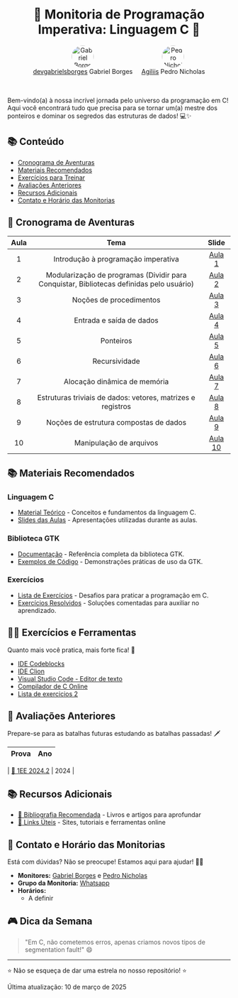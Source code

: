 <div align="center">
 <h1>🚀 Monitoria de Programação Imperativa: Linguagem C 🚀</h1>
</div>

<div align="center" style="display: flex; justify-content: center; gap: 20px;">
  <div style="text-align: center;">
    <a href="https://github.com/devgabrielsborges">
      <img src="https://github.com/devgabrielsborges.png" width="50" height="50" style="border-radius: 50%;" alt="Gabriel Borges">
    </a>
    <br>
    <a href="https://github.com/devgabrielsborges">devgabrielsborges</a> Gabriel Borges
  </div>
  <div style="text-align: center;">
    <a href="https://github.com/Agiliis">
      <img src="https://github.com/Agiliis.png" width="50" height="50" style="border-radius: 50%;" alt="Pedro Nicholas">
    </a>
    <br>
    <a href="https://github.com/Agiliis">Agiliis</a> Pedro Nicholas
  </div>
</div>

<br><br>
Bem-vindo(a) à nossa incrível jornada pelo universo da programação em C! 
Aqui você encontrará tudo que precisa para se tornar um(a) mestre dos ponteiros e dominar os segredos das estruturas de dados! 💻✨

## 📚 Conteúdo
 * [Cronograma de Aventuras](#-cronograma-de-aventuras)
 * [Materiais Recomendados](#-materiais-recomendados)
 * [Exercícios para Treinar](#️-exercícios-para-treinar)
 * [Avaliações Anteriores](#-avaliações-anteriores)
 * [Recursos Adicionais](#-recursos-adicionais)
 * [Contato e Horário das Monitorias](#-contato-e-horário-das-monitorias)

## 📆 Cronograma de Aventuras

| Aula | Tema | Slide |
|:------:|:----:|:-----:|
| 1 | Introdução à programação imperativa | [Aula 1](C/material/Apresentação%20Introdução%20à%20Programação%20Imperativa.pdf) |
| 2 | Modularização de programas (Dividir para Conquistar, Bibliotecas definidas pelo usuário) | [Aula 2](C/material/Introdução%20à%20Linguagem%20de%20Programação%20C.pdf) |
| 3 | Noções de procedimentos | [Aula 3](C/material/Conceitos%20Fundamentais%20de%20Programação%20Imperativa.pdf) |
| 4 | Entrada e saída de dados | [Aula 4](C/material/Conceitos%20Fundamentais%20(parte%202).pdf) |
| 5 | Ponteiros | [Aula 5](C/material/Tipos%20de%20Dados%20Especiais%20em%20C.pdf) |
| 6 | Recursividade | [Aula 6](C/material/Estruturas%20Condicionais%20e%20de%20Repetição.pdf) |
| 7 | Alocação dinâmica de memória | [Aula 7](C/material/Pré-processamento.pdf) |
| 8 | Estruturas triviais de dados: vetores, matrizes e registros | [Aula 8](C/material/Tipos%20Avançados%20de%20Dados.pdf) |
| 9 | Noções de estrutura compostas de dados | [Aula 9](C/material/Manipulação%20de%20Endereços%20(Ponteiros).pdf) |
| 10 | Manipulação de arquivos | [Aula 10](C/material/Arquivos.pdf) |

## 📚 Materiais Recomendados

### Linguagem C

*   [Material Teórico](C/material/) - Conceitos e fundamentos da linguagem C.
*   [Slides das Aulas](C/slides/) - Apresentações utilizadas durante as aulas.

### Biblioteca GTK

*   [Documentação](GTK/material) - Referência completa da biblioteca GTK.
*   [Exemplos de Código](GTK/exemplos/) - Demonstrações práticas de uso da GTK.

### Exercícios

*   [Lista de Exercícios](C/exercicios/) - Desafios para praticar a programação em C.
*   [Exercícios Resolvidos](C/exercicios/resolvidos/) - Soluções comentadas para auxiliar no aprendizado.

## 🏋️‍♀️ Exercícios e Ferramentas

Quanto mais você pratica, mais forte fica! 💪

- [IDE Codeblocks](https://www.codeblocks.org/)
- [IDE Clion](https://www.jetbrains.com/pt-br/clion/)
- [Visual Studio Code - Editor de texto](https://code.visualstudio.com/)
- [Compilador de C Online](https://www.onlinegdb.com/online_c_compiler)
- [Lista de exercicios 2](C/exercicios/ListaDeExercicios#2.pdf)

## 📝 Avaliações Anteriores

Prepare-se para as batalhas futuras estudando as batalhas passadas! 🗡️

| Prova | Ano |
|:-----:|:---:|

| [🧪 1EE 2024.2](C/provas/1EE_ProgramacaoImperativa_2024.2_gabarito.pdf) | 2024 |

## 📚 Recursos Adicionais

* [📖 Bibliografia Recomendada](resources/bibliography.md) - Livros e artigos para aprofundar
* [🔗 Links Úteis](resources/useful_links.md) - Sites, tutoriais e ferramentas online

## 💬 Contato e Horário das Monitorias

Está com dúvidas? Não se preocupe! Estamos aqui para ajudar! 🦸‍♂️

* **Monitores:** [Gabriel Borges](https://github.com/devgabrielsborges) e [Pedro Nicholas](https://github.com/Agiliis)
* **Grupo da Monitoria:** [Whatsapp](https://web.whatsapp.com/)
* **Horários:**
  * A definir

## 🎮 Dica da Semana

> "Em C, não cometemos erros, apenas criamos novos tipos de segmentation fault!" 😄

---

⭐ Não se esqueça de dar uma estrela no nosso repositório! ⭐

Última atualização: 10 de março de 2025
